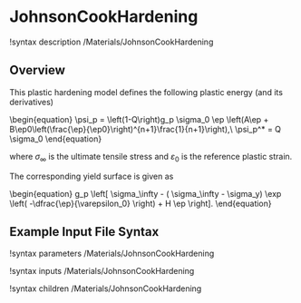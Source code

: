# JohnsonCookHardening

!syntax description /Materials/JohnsonCookHardening

## Overview

This plastic hardening model defines the following plastic energy (and its derivatives)

\begin{equation}
\psi_p = \left(1-Q\right)g_p \sigma_0 \ep \left(A\ep + B\ep0\left(\frac{\ep}{\ep0}\right)^{n+1}\frac{1}{n+1}\right),\\
\psi_p^* = Q \sigma_0
\end{equation}

where $\sigma_\infty$ is the ultimate tensile stress and $\varepsilon_0$ is the reference plastic strain.

The corresponding yield surface is given as

\begin{equation}
g_p \left[ \sigma_\infty - ( \sigma_\infty - \sigma_y) \exp \left( -\dfrac{\ep}{\varepsilon_0} \right) + H \ep \right].
\end{equation}

## Example Input File Syntax

!syntax parameters /Materials/JohnsonCookHardening

!syntax inputs /Materials/JohnsonCookHardening

!syntax children /Materials/JohnsonCookHardening
